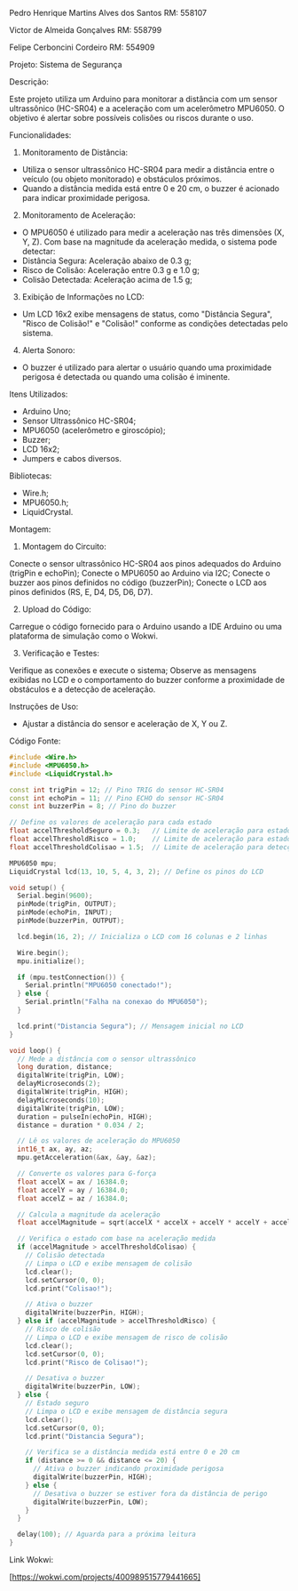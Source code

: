 Pedro Henrique Martins Alves dos Santos RM: 558107

Victor de Almeida Gonçalves RM: 558799

Felipe Cerboncini Cordeiro RM: 554909

Projeto: Sistema de Segurança

Descrição: 

Este projeto utiliza um Arduino para monitorar a distância com um sensor ultrassônico (HC-SR04) e a aceleração com um acelerômetro MPU6050. O objetivo é alertar sobre possíveis colisões ou riscos durante o uso.

Funcionalidades: 

1. Monitoramento de Distância:

- Utiliza o sensor ultrassônico HC-SR04 para medir a distância entre o veículo (ou objeto monitorado) e obstáculos próximos.
- Quando a distância medida está entre 0 e 20 cm, o buzzer é acionado para indicar proximidade perigosa.

2. Monitoramento de Aceleração:

- O MPU6050 é utilizado para medir a aceleração nas três dimensões (X, Y, Z).
Com base na magnitude da aceleração medida, o sistema pode detectar:
- Distância Segura: Aceleração abaixo de 0.3 g;
- Risco de Colisão: Aceleração entre 0.3 g e 1.0 g;
- Colisão Detectada: Aceleração acima de 1.5 g;

3. Exibição de Informações no LCD:

- Um LCD 16x2 exibe mensagens de status, como "Distância Segura", "Risco de Colisão!" e "Colisão!" conforme as condições detectadas pelo sistema.

4. Alerta Sonoro:

- O buzzer é utilizado para alertar o usuário quando uma proximidade perigosa é detectada ou quando uma colisão é iminente.

Itens Utilizados:

- Arduino Uno;
- Sensor Ultrassônico HC-SR04;
- MPU6050 (acelerômetro e giroscópio);
- Buzzer;
- LCD 16x2;
- Jumpers e cabos diversos.

Bibliotecas:

- Wire.h;
- MPU6050.h;
- LiquidCrystal.

Montagem: 

1. Montagem do Circuito:

Conecte o sensor ultrassônico HC-SR04 aos pinos adequados do Arduino (trigPin e echoPin);
Conecte o MPU6050 ao Arduino via I2C;
Conecte o buzzer aos pinos definidos no código (buzzerPin);
Conecte o LCD aos pinos definidos (RS, E, D4, D5, D6, D7).

2. Upload do Código:

Carregue o código fornecido para o Arduino usando a IDE Arduino ou uma plataforma de simulação como o Wokwi.

3. Verificação e Testes:

Verifique as conexões e execute o sistema;
Observe as mensagens exibidas no LCD e o comportamento do buzzer conforme a proximidade de obstáculos e a detecção de aceleração.

Instruções de Uso: 
- Ajustar a distância do sensor e aceleração de X, Y ou Z.

Código Fonte:

```c++
#include <Wire.h>
#include <MPU6050.h>
#include <LiquidCrystal.h>

const int trigPin = 12; // Pino TRIG do sensor HC-SR04
const int echoPin = 11; // Pino ECHO do sensor HC-SR04
const int buzzerPin = 8; // Pino do buzzer

// Define os valores de aceleração para cada estado
float accelThresholdSeguro = 0.3;   // Limite de aceleração para estado seguro (menor que 0.3 g)
float accelThresholdRisco = 1.0;    // Limite de aceleração para estado de risco (entre 0.3 g e 1.0 g)
float accelThresholdColisao = 1.5;  // Limite de aceleração para detecção de colisão (maior que 1.0 g)

MPU6050 mpu;
LiquidCrystal lcd(13, 10, 5, 4, 3, 2); // Define os pinos do LCD

void setup() {
  Serial.begin(9600);
  pinMode(trigPin, OUTPUT);
  pinMode(echoPin, INPUT);
  pinMode(buzzerPin, OUTPUT);

  lcd.begin(16, 2); // Inicializa o LCD com 16 colunas e 2 linhas

  Wire.begin();
  mpu.initialize();

  if (mpu.testConnection()) {
    Serial.println("MPU6050 conectado!");
  } else {
    Serial.println("Falha na conexao do MPU6050");
  }

  lcd.print("Distancia Segura"); // Mensagem inicial no LCD
}

void loop() {
  // Mede a distância com o sensor ultrassônico
  long duration, distance;
  digitalWrite(trigPin, LOW);
  delayMicroseconds(2);
  digitalWrite(trigPin, HIGH);
  delayMicroseconds(10);
  digitalWrite(trigPin, LOW);
  duration = pulseIn(echoPin, HIGH);
  distance = duration * 0.034 / 2;

  // Lê os valores de aceleração do MPU6050
  int16_t ax, ay, az;
  mpu.getAcceleration(&ax, &ay, &az);

  // Converte os valores para G-força
  float accelX = ax / 16384.0;
  float accelY = ay / 16384.0;
  float accelZ = az / 16384.0;

  // Calcula a magnitude da aceleração
  float accelMagnitude = sqrt(accelX * accelX + accelY * accelY + accelZ * accelZ);

  // Verifica o estado com base na aceleração medida
  if (accelMagnitude > accelThresholdColisao) {
    // Colisão detectada
    // Limpa o LCD e exibe mensagem de colisão
    lcd.clear();
    lcd.setCursor(0, 0);
    lcd.print("Colisao!");

    // Ativa o buzzer
    digitalWrite(buzzerPin, HIGH);
  } else if (accelMagnitude > accelThresholdRisco) {
    // Risco de colisão
    // Limpa o LCD e exibe mensagem de risco de colisão
    lcd.clear();
    lcd.setCursor(0, 0);
    lcd.print("Risco de Colisao!");

    // Desativa o buzzer
    digitalWrite(buzzerPin, LOW);
  } else {
    // Estado seguro
    // Limpa o LCD e exibe mensagem de distância segura
    lcd.clear();
    lcd.setCursor(0, 0);
    lcd.print("Distancia Segura");

    // Verifica se a distância medida está entre 0 e 20 cm
    if (distance >= 0 && distance <= 20) {
      // Ativa o buzzer indicando proximidade perigosa
      digitalWrite(buzzerPin, HIGH);
    } else {
      // Desativa o buzzer se estiver fora da distância de perigo
      digitalWrite(buzzerPin, LOW);
    }
  }

  delay(100); // Aguarda para a próxima leitura
}
```
Link Wokwi: 

[https://wokwi.com/projects/400989515779441665]


